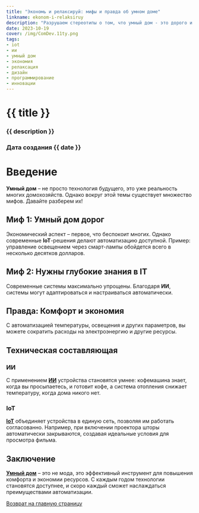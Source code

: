 ```yaml
---
title: "Экономь и релаксируй: мифы и правда об умном доме"
linkname: ekonom-i-relaksiruy
description: "Разрушаем стереотипы о том, что умный дом - это дорого и сложно, и рассказываем о преимуществах автоматизации дома с использованием IoT и ИИ."
date: 2023-10-19
cover: /img/ComDev.11ty.png
tags:
- iot
- ии
- умный дом
- экономия
- релаксация
- дизайн
- программирование
- инновации
---
```


# {{ title }}
### {{ description }}
### Дата создания {{ date }}

# Введение

**Умный дом** – не просто технология будущего, это уже реальность многих домохозяйств. Однако вокруг этой темы существует множество мифов. Давайте разберем их!

## Миф 1: Умный дом дорог

Экономический аспект – первое, что беспокоит многих. Однако современные **IoT**-решения делают автоматизацию доступной. Пример: управление освещением через смарт-лампы обойдется всего в несколько десятков долларов.

## Миф 2: Нужны глубокие знания в IT

Современные системы максимально упрощены. Благодаря **ИИ**, системы могут адаптироваться и настраиваться автоматически.

## Правда: Комфорт и экономия

С автоматизацией температуры, освещения и других параметров, вы можете сократить расходы на электроэнергию и другие ресурсы. 

## Техническая составляющая

### ИИ

С применением **[ИИ](/)** устройства становятся умнее: кофемашина знает, когда вы просыпаетесь, и готовит кофе, а система отопления снижает температуру, когда дома никого нет.

### IoT

**[IoT](/)** объединяет устройства в единую сеть, позволяя им работать согласованно. Например, при включении проектора шторы автоматически закрываются, создавая идеальные условия для просмотра фильма.

## Заключение

**[Умный дом](/)** – это не мода, это эффективный инструмент для повышения комфорта и экономии ресурсов. С каждым годом технологии становятся доступнее, и скоро каждый сможет наслаждаться преимуществами автоматизации.

[Возврат на главную страницу](/)